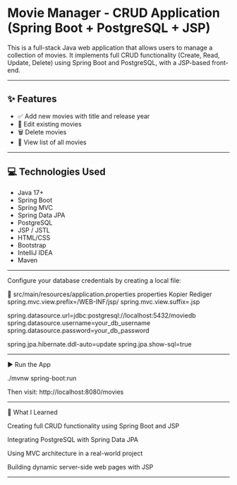 # Movie Manager - CRUD Application (Spring Boot + PostgreSQL + JSP)

This is a full-stack Java web application that allows users to manage a collection of movies. It implements full CRUD functionality (Create, Read, Update, Delete) using Spring Boot and PostgreSQL, with a JSP-based front-end.

---

## ✨ Features

- ✅ Add new movies with title and release year
- 📝 Edit existing movies
- 🗑️ Delete movies
- 📄 View list of all movies

---

## 💻 Technologies Used

- Java 17+
- Spring Boot
- Spring MVC
- Spring Data JPA
- PostgreSQL
- JSP / JSTL
- HTML/CSS
- Bootstrap
- IntelliJ IDEA
- Maven

---

Configure your database credentials by creating a local file:

📁 src/main/resources/application.properties
properties
Kopier
Rediger
spring.mvc.view.prefix=/WEB-INF/jsp/
spring.mvc.view.suffix=.jsp

spring.datasource.url=jdbc:postgresql://localhost:5432/moviedb
spring.datasource.username=your_db_username
spring.datasource.password=your_db_password

spring.jpa.hibernate.ddl-auto=update
spring.jpa.show-sql=true

---

▶️ Run the App

./mvnw spring-boot:run

Then visit: http://localhost:8080/movies

---

🧠 What I Learned

Creating full CRUD functionality using Spring Boot and JSP

Integrating PostgreSQL with Spring Data JPA

Using MVC architecture in a real-world project

Building dynamic server-side web pages with JSP

---
